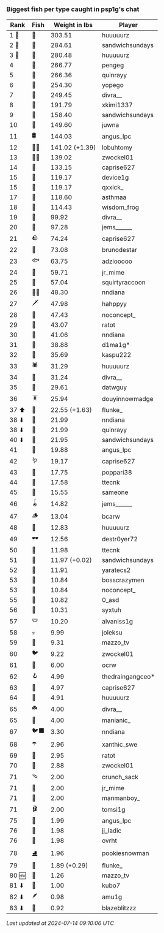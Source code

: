 ### Biggest fish per type caught in psp1g's chat
| Rank | Fish | Weight in lbs | Player |
|------|--------|-----------|---------|
| 1 🥇  | 🐳 | 303.51 | huuuuurz |
| 2 🥈  | 🐉 | 284.61 | sandwichsundays |
| 3 🥉  | 🦑 | 280.48 | huuuuurz |
| 4  | 🐍 | 266.77 | pengeg |
| 5  | 🦕 | 266.36 | quinrayy |
| 6  | 🐢 | 254.30 | yopego |
| 7  | 🦈 | 249.45 | divra__ |
| 8  | 🐙 | 191.79 | xkimi1337 |
| 9  | 🐋 | 158.40 | sandwichsundays |
| 10  | 🐊 | 149.60 | juwna |
| 11  | 🛢️ | 144.03 | angus_lpc |
| 12  | 🧞‍♂ | 141.02 (+1.39) | lobuhtomy |
| 13  | 🧜‍♀️ | 139.02 | zwockel01 |
| 14  | 🦭 | 133.15 | caprise627 |
| 15  | 🦞 | 119.17 | device1g |
| 15  | 🐬 | 119.17 | qxxick_ |
| 17  | 🧟 | 118.60 | asthmaa |
| 18  | 🦪 | 114.43 | wisdom_frog |
| 19  | 🪸 | 99.92 | divra__ |
| 20  | 🦇 | 97.28 | jems______ |
| 21  | 🪨 | 74.24 | caprise627 |
| 22  | 👑 | 73.08 | brunodestar |
| 23  | 🐟 | 63.75 | adziooooo |
| 24  | 📱 | 59.71 | jr_mime |
| 25  | 🦐 | 57.04 | squirtyraccoon |
| 26  | 🐻‍❄ | 48.30 | nndiana |
| 27  | 🗡️ | 47.98 | hahppyy |
| 28  | 🐸 | 47.43 | noconcept_ |
| 29  | 🦫 | 43.07 | ratot |
| 30  | 🐧 | 41.06 | nndiana |
| 31  | 🦀 | 38.88 | d1ma1g* |
| 32  | 🐡 | 35.69 | kaspu222 |
| 33  | 🕷️ | 31.29 | huuuuurz |
| 34  | 🥒 | 31.24 | divra__ |
| 35  | 🧽 | 29.61 | datwguy |
| 36  | 🪳 | 25.94 | douyinnowmadge |
| 37 ⬆ | 🎰 | 22.55 (+1.63) | flunke_ |
| 38 ⬇ | 🦠 | 21.99 | nndiana |
| 38 ⬇ | 🐠 | 21.99 | quinrayy |
| 40 ⬇ | 🪼 | 21.95 | sandwichsundays |
| 41  | 🦦 | 19.88 | angus_lpc |
| 42  | 🪱 | 19.17 | caprise627 |
| 43  | 🧭 | 17.75 | poppari38 |
| 44  | 🍄 | 17.58 | ttecnk |
| 45  | 🦆 | 15.55 | sameone |
| 46  | 🪀 | 14.82 | jems______ |
| 47  | 🪵 | 13.04 | bcarw |
| 48  | 🧃 | 12.83 | huuuuurz |
| 49  | 🕶️ | 12.56 | destr0yer72 |
| 50  | 👒 | 11.98 | ttecnk |
| 51  | 🐌 | 11.97 (+0.02) | sandwichsundays |
| 52  | 🧸 | 11.91 | yaratecs2 |
| 53  | 🦎 | 10.84 | bosscrazymen |
| 53  | 🧊 | 10.84 | noconcept_ |
| 55  | 🎱 | 10.82 | 0_asd |
| 56  | 🪺 | 10.31 | syxtuh |
| 57  | 🩲 | 10.20 | alvaniss1g |
| 58  | 💀 | 9.99 | joleksu |
| 59  | 🪹 | 9.31 | mazzo_tv |
| 60  | 🐦 | 9.22 | zwockel01 |
| 61  | 🧵 | 6.00 | ocrw |
| 62  | 🪝 | 4.99 | thedraingangceo* |
| 63  | 🎏 | 4.97 | caprise627 |
| 64  | 🥫 | 4.91 | huuuuurz |
| 65  | ☘️ | 4.00 | divra__ |
| 65  | 🐚 | 4.00 | manianic_ |
| 67  | 🐦‍⬛ | 3.30 | nndiana |
| 68  | ☂️ | 2.96 | xanthic_swe |
| 69  | 🌻 | 2.95 | ratot |
| 70  | 🌹 | 2.88 | zwockel01 |
| 71  | 🩴 | 2.00 | crunch_sack |
| 71  | 👢 | 2.00 | jr_mime |
| 71  | 🧦 | 2.00 | manmanboy_ |
| 71  | 🩰 | 2.00 | tomsi1g |
| 75  | 🌿 | 1.99 | angus_lpc |
| 76  | 👟 | 1.98 | jj_ladic |
| 76  | 🥪 | 1.98 | ovrht |
| 78  | ⛸️ | 1.96 | pookiesnowman |
| 79  | 🍬 | 1.89 (+0.29) | flunke_ |
| 80 🆕 | 🦢 | 1.26 | mazzo_tv |
| 81 ⬇ | 🧤 | 1.00 | kubo7 |
| 82 ⬇ | 🪶 | 0.98 | amu1g |
| 83 ⬇ | 🧣 | 0.92 | blazeblitzzz |

_Last updated at 2024-07-14 09:10:06 UTC_